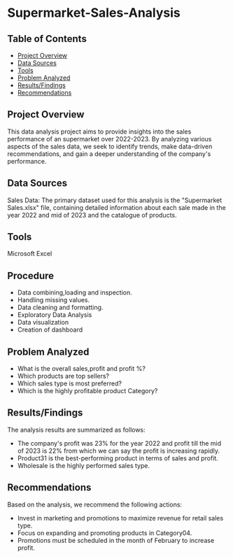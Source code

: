 # Supermarket-Sales-Analysis
## Table of Contents
- [Project Overview](project-overview)
- [Data Sources](data-sources)
- [Tools](tools)
- [Problem Analyzed](problem-analyzed)
- [Results/Findings](results/findings)
- [Recommendations](recommendations)


## Project Overview
This data analysis project aims to provide insights into the sales performance of an supermarket over 2022-2023. By analyzing various aspects of the sales data, we seek to identify trends, make data-driven recommendations, and gain a deeper understanding of the company's performance.


## Data Sources
Sales Data: The primary dataset used for this analysis is the "Supermarket Sales.xlsx" file, containing detailed information about each sale made in the year 2022 and mid of 2023 and the catalogue of products.

## Tools
Microsoft Excel
## Procedure
- Data combining,loading and inspection.
- Handling missing values.
- Data cleaning and formatting.
- Exploratory Data Analysis
- Data visualization
- Creation of dashboard

## Problem Analyzed 
- What is the overall sales,profit and profit %?
- Which products are top sellers?
- Which sales type is most preferred?
- Which is the highly profitable product Category?

## Results/Findings
The analysis results are summarized as follows:

- The company's profit was 23% for the year 2022 and profit till the mid of 2023 is 22% from which we can say the profit is increasing rapidly.
- Product31 is the best-performing product in terms of sales and profit.
- Wholesale is the highly performed sales type.

## Recommendations
Based on the analysis, we recommend the following actions:

- Invest in marketing and promotions to maximize revenue for retail sales type.
- Focus on expanding and promoting products in Category04.
- Promotions must be scheduled in the month of February to increase profit.
